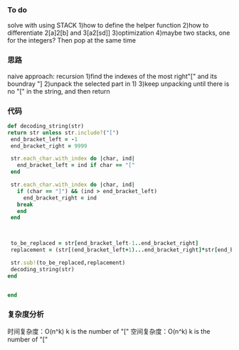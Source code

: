 ### To do 
solve with using STACK
1)how to define the helper function
2)how to differentiate 2[a]2[b] and 3[a2[sd]]
3)optimization
4)maybe two stacks, one for the integers? Then pop at the same time

### 思路
naive approach: recursion
1)find the indexes of the most right"[" and its boundray "]
2)unpack the selected part in 1)
3)keep unpacking until there is no "[" in the string, and then return

### 代码
 ``` Ruby
def decoding_string(str)
return str unless str.include?("[")
  end_bracket_left = -1
  end_bracket_right = 9999

  str.each_char.with_index do |char, ind|
    end_bracket_left = ind if char == "["
  end 

  str.each_char.with_index do |char, ind|
    if (char == "]") && (ind > end_bracket_left)
      end_bracket_right = ind 
    break
    end 
  end 


  
  to_be_replaced = str[end_bracket_left-1..end_bracket_right]
  replacement = (str[(end_bracket_left+1)...end_bracket_right]*str[end_bracket_left-1].to_i)

  str.sub!(to_be_replaced,replacement)
  decoding_string(str)
end 

 
end
```
### 复杂度分析
时间复杂度：O(n^k) k is the number of "["
空间复杂度：O(n^k) k is the number of "["

 